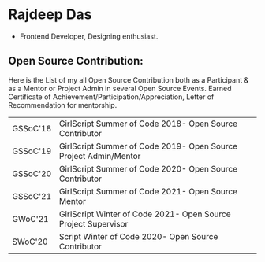 # Rajdeep Das

- Frontend Developer, Designing enthusiast.  

## Open Source Contribution: 

Here is the List of my all Open Source Contribution both as a Participant & as a Mentor or Project Admin in several Open Source Events. 
Earned Certificate of Achievement/Participation/Appreciation, Letter of Recommendation for mentorship.


<table>

<tr>
<td>
GSSoC'18
</td>
<td>
GirlScript Summer of Code 2018- Open Source Contributor
</td>
</tr>

<tr>
<td>
GSSoC'19
</td>
<td>
GirlScript Summer of Code 2019- Open Source Project Admin/Mentor
</td>
</tr>

<tr>
<td>
GSSoC'20
</td>
<td>
GirlScript Summer of Code 2020- Open Source Contributor
</td>
</tr>

<tr>
<td>
GSSoC'21
</td>
<td>
GirlScript Summer of Code 2021- Open Source Mentor
</td>
</tr>

<tr>
<td>
GWoC'21
</td>
<td>
GirlScript Winter of Code 2021- Open Source Project Supervisor
</td>
</tr>

<tr>
<td>
SWoC'20
</td>
<td>
Script Winter of Code 2020- Open Source Contributor
</td>
</tr>
